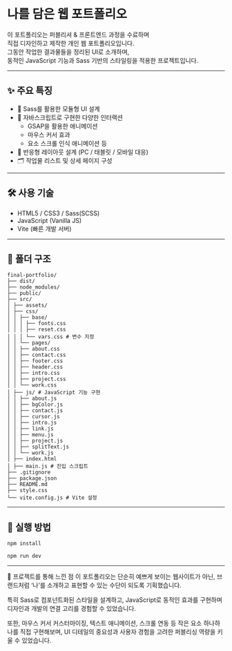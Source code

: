 #  나를 담은 웹 포트폴리오

이 포트폴리오는 퍼블리셔 & 프론트엔드 과정을 수료하며  
직접 디자인하고 제작한 개인 웹 포트폴리오입니다.  
그동안 작업한 결과물들을 정리된 UI로 소개하며,  
동적인 JavaScript 기능과 Sass 기반의 스타일링을 적용한 프로젝트입니다.

---

## ✨ 주요 특징
- 🎨 Sass를 활용한 모듈형 UI 설계  
- 🧩 자바스크립트로 구현한 다양한 인터랙션  
  - GSAP을 활용한 애니메이션  
  - 마우스 커서 효과  
  - 요소 스크롤 인식 애니메이션 등  
- 📱 반응형 레이아웃 설계 (PC / 태블릿 / 모바일 대응)  
- 🗂️ 작업물 리스트 및 상세 페이지 구성  

---

## 🛠 사용 기술
- HTML5 / CSS3 / Sass(SCSS)  
- JavaScript (Vanilla JS)  
- Vite (빠른 개발 서버)  

---

## 📁 폴더 구조
```
final-portfolio/
├── dist/ 
├── node_modules/ 
├── public/ 
├── src/
│ ├── assets/
│ ├── css/
│ │ ├── base/
│ │ │ ├── fonts.css
│ │ │ ├── reset.css
│ │ │ └── vars.css # 변수 지정
│ │ └── pages/
│ │ ├── about.css
│ │ ├── contact.css
│ │ ├── footer.css
│ │ ├── header.css
│ │ ├── intro.css
│ │ ├── project.css
│ │ └── work.css
│ ├── js/ # JavaScript 기능 구현
│ │ ├── about.js
│ │ ├── bgColor.js
│ │ ├── contact.js
│ │ ├── cursor.js
│ │ ├── intro.js
│ │ ├── link.js
│ │ ├── menu.js
│ │ ├── project.js
│ │ ├── splitText.js
│ │ └── work.js
│ ├── index.html
│ ├── main.js # 진입 스크립트
├── .gitignore
├── package.json 
├── README.md
├── style.css
└── vite.config.js # Vite 설정
```

---

## 🚀 실행 방법
```bash
npm install   

npm run dev   
```

---

🤩 프로젝트를 통해 느낀 점
이 포트폴리오는 단순히 예쁘게 보이는 웹사이트가 아닌,
브랜드처럼 ‘나’를 소개하고 표현할 수 있는 수단이 되도록 기획했습니다.

특히 Sass로 컴포넌트화된 스타일을 설계하고,
JavaScript로 동적인 효과를 구현하며 디자인과 개발의 연결 고리를 경험할 수 있었습니다.

또한, 마우스 커서 커스터마이징, 텍스트 애니메이션, 스크롤 연동 등
작은 요소 하나하나를 직접 구현해보며, UI 디테일의 중요성과
사용자 경험을 고려한 퍼블리싱 역량을 키울 수 있었습니다.
